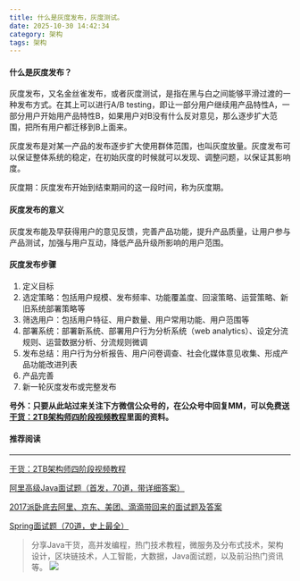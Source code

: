 ```yaml
---
title: 什么是灰度发布，灰度测试。
date: 2025-10-30 14:42:34
category: 架构
tags: 架构
---
```


#### 什么是灰度发布？

灰度发布，又名金丝雀发布，或者灰度测试，是指在黑与白之间能够平滑过渡的一种发布方式。在其上可以进行A/B testing，即让一部分用户继续用产品特性A，一部分用户开始用产品特性B，如果用户对B没有什么反对意见，那么逐步扩大范围，把所有用户都迁移到B上面来。

灰度发布是对某一产品的发布逐步扩大使用群体范围，也叫灰度放量。灰度发布可以保证整体系统的稳定，在初始灰度的时候就可以发现、调整问题，以保证其影响度。

灰度期：灰度发布开始到结束期间的这一段时间，称为灰度期。

#### 灰度发布的意义

灰度发布能及早获得用户的意见反馈，完善产品功能，提升产品质量，让用户参与产品测试，加强与用户互动，降低产品升级所影响的用户范围。

#### 灰度发布步骤

1. 定义目标
1. 选定策略：包括用户规模、发布频率、功能覆盖度、回滚策略、运营策略、新旧系统部署策略等
1. 筛选用户：包括用户特征、用户数量、用户常用功能、用户范围等
1. 部署系统：部署新系统、部署用户行为分析系统（web analytics）、设定分流规则、运营数据分析、分流规则微调
1. 发布总结：用户行为分析报告、用户问卷调查、社会化媒体意见收集、形成产品功能改进列表
1. 产品完善
1. 新一轮灰度发布或完整发布


**号外：只要从此站过来关注下方微信公众号的，在公众号中回复MM，可以免费送[干货：2TB架构师四阶段视频教程](https://mp.weixin.qq.com/s/Krza7QMWYwhnIAtxpCd1bA)里面的资料。**


#### **推荐阅读**

---

[干货：2TB架构师四阶段视频教程](https://mp.weixin.qq.com/s/Krza7QMWYwhnIAtxpCd1bA)

[阿里高级Java面试题（首发，70道，带详细答案）](http://mp.weixin.qq.com/s/Y2lxsucvkWsXbmOKPPfFjQ)

[2017派卧底去阿里、京东、美团、滴滴带回来的面试题及答案](http://mp.weixin.qq.com/s/TarTEBF3NTGbMx6XzN8pSA)

[Spring面试题（70道，史上最全）](https://mp.weixin.qq.com/s/aPSOH1VoL9JRLuVamFgO4Q)

> 分享Java干货，高并发编程，热门技术教程，微服务及分布式技术，架构设计，区块链技术，人工智能，大数据，Java面试题，以及前沿热门资讯等。
> ![](http://upload-images.jianshu.io/upload_images/5954965-db6f2d51bc476815?imageMogr2/auto-orient/strip%7CimageView2/2/w/1240)
